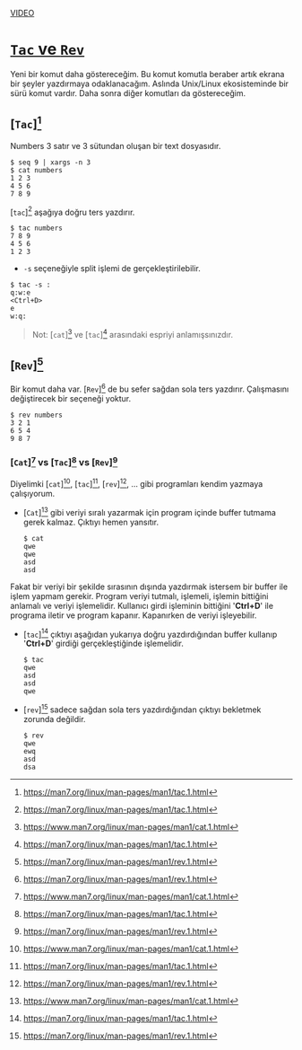 [VIDEO](https://youtu.be/HfkMWo9ogh0)

# [`Tac` ve `Rev`](https://youtu.be/HfkMWo9ogh0)

Yeni bir komut daha göstereceğim. Bu komut komutla beraber artık ekrana bir şeyler yazdırmaya odaklanacağım. Aslında Unix/Linux ekosisteminde bir sürü komut vardır. Daha sonra diğer komutları da göstereceğim.

## [`Tac`][^tac]

Numbers 3 satır ve 3 sütundan oluşan bir text dosyasıdır.

``` shell
$ seq 9 | xargs -n 3
$ cat numbers 
1 2 3
4 5 6
7 8 9
```

[`tac`][^tac] aşağıya doğru ters yazdırır.

``` shell
$ tac numbers
7 8 9
4 5 6
1 2 3
```

- `-s` seçeneğiyle split işlemi de gerçekleştirilebilir.

``` shell
$ tac -s :
q:w:e
<Ctrl+D>
e
w:q:
```

> Not: [`cat`][^cat] ve [`tac`][^tac] arasındaki espriyi anlamışsınızdır.

## [`Rev`][^rev]

Bir komut daha var. [`Rev`][^rev] de bu sefer sağdan sola ters
yazdırır. Çalışmasını değiştirecek bir seçeneği yoktur.

``` shell
$ rev numbers
3 2 1
6 5 4
9 8 7
```

### [`Cat`][^cat] vs [`Tac`][^tac] vs [`Rev`][^rev]

Diyelimki [`cat`][^cat], [`tac`][^tac], [`rev`][^rev], ... gibi programları kendim yazmaya çalışıyorum. 
- [`Cat`][^cat] gibi veriyi sıralı yazarmak için program içinde buffer tutmama gerek kalmaz. Çıktıyı hemen yansıtır.

    ``` shell
    $ cat
    qwe
    qwe
    asd
    asd
    ```

Fakat bir veriyi bir şekilde sırasının dışında yazdırmak istersem bir buffer ile işlem yapmam gerekir. Program veriyi tutmalı, işlemeli, işlemin bittiğini anlamalı ve veriyi işlemelidir. Kullanıcı girdi işleminin bittiğini '**Ctrl+D**' ile programa iletir ve program kapanır. Kapanırken de veriyi işleyebilir.

- [`tac`][^tac] çıktıyı aşağıdan yukarıya doğru yazdırdığından buffer kullanıp '**Ctrl+D**' girdiği gerçekleştiğinde işlemelidir.

    ``` shell
    $ tac
    qwe
    asd
    asd
    qwe
    ```

- [`rev`][^rev] sadece sağdan sola ters yazdırdığından çıktıyı bekletmek zorunda değildir.

    ``` shell
    $ rev
    qwe
    ewq
    asd
    dsa
    ```

[^cat]: <https://www.man7.org/linux/man-pages/man1/cat.1.html>
[^tac]: <https://man7.org/linux/man-pages/man1/tac.1.html>
[^rev]: <https://man7.org/linux/man-pages/man1/rev.1.html>
